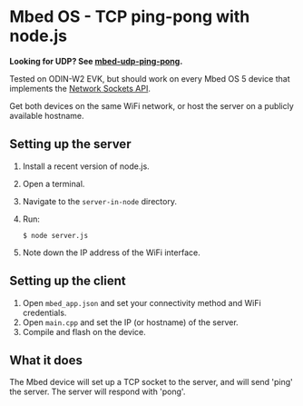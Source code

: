 # Mbed OS - TCP ping-pong with node.js

**Looking for UDP? See [mbed-udp-ping-pong](https://github.com/janjongboom/mbed-udp-ping-pong).**

Tested on ODIN-W2 EVK, but should work on every Mbed OS 5 device that implements the [Network Sockets API](https://os.mbed.com/docs/v5.6/reference/network-socket.html).

Get both devices on the same WiFi network, or host the server on a publicly available hostname.

## Setting up the server

1. Install a recent version of node.js.
1. Open a terminal.
1. Navigate to the `server-in-node` directory.
1. Run:

    ```
    $ node server.js
    ```

1. Note down the IP address of the WiFi interface.

## Setting up the client

1. Open `mbed_app.json` and set your connectivity method and WiFi credentials.
1. Open `main.cpp` and set the IP (or hostname) of the server.
1. Compile and flash on the device.

## What it does

The Mbed device will set up a TCP socket to the server, and will send 'ping' the server. The server will respond with 'pong'.
